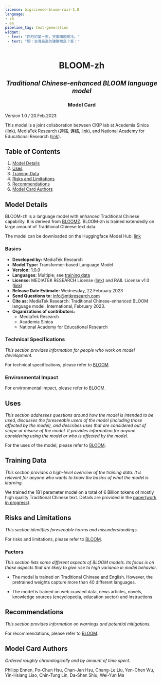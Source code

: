 ```yaml
---
license: bigscience-bloom-rail-1.0
language:
- zh
- en
pipeline_tag: text-generation
widget:
 - text: "四月的某一天，天氣晴朗寒冷，"
 - text: "問：台灣最高的建築物是？答："
---
```


<h1 style='text-align: center '>BLOOM-zh</h1> 
<h2 style='text-align: center '><em>Traditional Chinese-enhanced BLOOM language model</em> </h2> 
<h3 style='text-align: center '>Model Card</h3>

Version 1.0 / 20.Feb.2023

This model is a joint collaboration between CKIP lab at Acedemia Sinica ([link](https://ckip.iis.sinica.edu.tw/)), MediaTek Research ([連結](https://www.mtkresearch.com/), [连结](https://www.mtkresearch.com/zh-hans/), [link](https://www.mtkresearch.com/en/)), and National Academy for Educational Research ([link](https://www.naer.edu.tw/)).

## Table of Contents
1. [Model Details](#model-details)
2. [Uses](#uses)
3. [Training Data](#training-data)
4. [Risks and Limitations](#risks-and-limitations)
5. [Recommendations](#recommendations)
6. [Model Card Authors](#model-card-authors)

## Model Details  
BLOOM-zh is a language model with enhanced Traditional Chinese capability. It is derived from [BLOOMZ](https://huggingface.co/bigscience/bloomz). 
BLOOM-zh is trained extendedly on large amount of Traditional Chinese text data.

The model can be downloaded on the Huggingface Model Hub: [link](https://huggingface.co/ckip-joint/bloom-1b1-zh)

### Basics
    
* **Developed by:** MediaTek Research
* **Model Type:** Transformer-based Language Model
* **Version:** 1.0.0
* **Languages:** Multiple; see [training data](#training-data)
* **License:** MEDIATEK RESEARCH License ([link](https://huggingface.co/ckip-joint/bloom-1b1-zh/blob/main/LICENSE_MR.md)) and RAIL License v1.0 ([link](https://huggingface.co/spaces/bigscience/license))
* **Release Date Estimate:** Wednesday, 22.February.2023
* **Send Questions to:** info@mtkresearch.com
* **Cite as:** MediaTek Research: Traditional Chinese-enhanced BLOOM language model. International, February 2023.
* **Organizations of contributors:** 
  * MediaTek Research
  * Academia Sinica
  * National Academy for Educational Research


### Technical Specifications
*This section provides information for people who work on model development.*

For technical specifications, please refer to [BLOOM](https://huggingface.co/bigscience/bloom-1b1#model-details).

### Environmental Impact

For environmental impact, please refer to [BLOOM](https://huggingface.co/bigscience/bloom-1b1#model-details).

## Uses

*This section addresses questions around how the model is intended to be used, discusses the foreseeable users of the model (including those affected by the model), and describes uses that are considered out of scope or misuse of the model. 
It provides information for anyone considering using the model or who is affected by the model.*

For the uses of the model, please refer to [BLOOM](https://huggingface.co/bigscience/bloom-1b1#uses).

## Training Data
*This section provides a high-level overview of the training data. It is relevant for anyone who wants to know the basics of what the model is learning.*
    
We trained the 1B1 parameter model on a total of 6 Billion tokens of mostly high quality Traditional Chinese text. Details are provided in the [paper(work in progress)](https://arxiv.org/).

## Risks and Limitations
*This section identifies foreseeable harms and misunderstandings.*
    
For risks and limitations, please refer to [BLOOM](https://huggingface.co/bigscience/bloom-1b1#risks-and-limitations).

### Factors 
*This section lists some different aspects of BLOOM models. Its focus is on those aspects that are likely to give rise to high variance in model behavior.*

- The model is trained on Traditional Chinese and English. However, the pretrained weights capture more than 40 different languages.

- The model is trained on web crawled data, news articles, novels, knowledge sources (encyclopedia, education sector) and instructions


## Recommendations

*This section provides information on warnings and potential mitigations.*

For recommendations, please refer to [BLOOM](https://huggingface.co/bigscience/bloom-1b1#recommendations).

    
## Model Card Authors
*Ordered roughly chronologically and by amount of time spent.*

Philipp Ennen, Po-Chun Hsu, Chan-Jan Hsu, Chang-Le Liu, Yen-Chen Wu, Yin-Hsiang Liao, Chin-Tung Lin, Da-Shan Shiu, Wei-Yun Ma
<!-- # Bloom_eval -->

